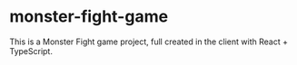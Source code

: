 # monster-fight-game
This is a Monster Fight game project, full created in the client with React + TypeScript.
